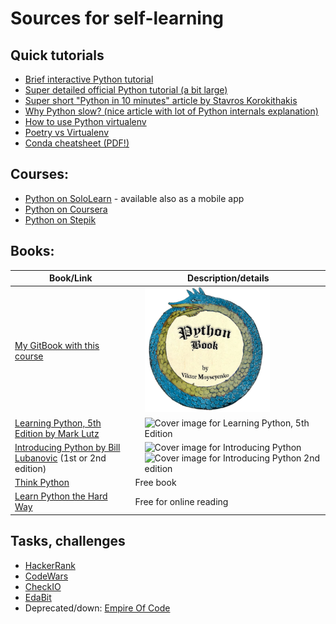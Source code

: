 # Sources for self-learning

## Quick tutorials


* [Brief interactive Python tutorial](http://www.learnpython.org/)
* [Super detailed official Python tutorial (a bit large)](https://docs.python.org/3/tutorial/)
* [Super short "Python in 10 minutes" article by Stavros Korokithakis](https://www.stavros.io/tutorials/python/)
* [Why Python slow? (nice article with lot of Python internals explanation)](https://jakevdp.github.io/blog/2014/05/09/why-python-is-slow/)
* [How to use Python virtualenv](https://pythonbasics.org/virtualenv/)
* [Poetry vs Virtualenv](https://www.the-analytics.club/virtualenv-alternative-for-python-dependency-management)
* [Conda cheatsheet (PDF!)](https://docs.conda.io/projects/conda/en/latest/_downloads/843d9e0198f2a193a3484886fa28163c/conda-cheatsheet.pdf)

## Courses:

* [Python on SoloLearn](https://www.sololearn.com/Play/Python#) - available also as a mobile app
* [Python on Coursera](https://www.coursera.org/course/pythonlearn)
* [Python on Stepik](https://stepik.org/course/512/syllabus)


## Books:

| Book/Link  | Description/details
|-------|-----------------------------
| [My GitBook with this course](https://yumedzi.gitbooks.io/python-book/content/) | <img src="../images/python_book_logo.png" alt="Python Book logo with Ouroboros" style="display:inline; margin-left: 15px;" width="200" height="200">
| [Learning Python, 5th Edition by Mark Lutz](https://www.oreilly.com/library/view/learning-python-5th/9781449355722/) | <img style="display:inline; margin-left: 15px;" src="https://learning.oreilly.com/library/cover/9781449355722/" alt="Cover image for Learning Python, 5th Edition" width="140" height="184">
| [Introducing Python by Bill Lubanovic](https://www.oreilly.com/library/view/introducing-python-2nd/9781492051374/) (1st or 2nd edition) | <img style="display:inline; margin-left: 15px;" src="https://learning.oreilly.com/library/cover/9781449361167/" alt="Cover image for Introducing Python" width="140" height="184"><img style="display:inline; margin-left: 15px;" src="https://learning.oreilly.com/library/cover/9781492051374/250w/" alt="Cover image for Introducing Python 2nd edition" width="140" height="184">
|[Think Python](http://greenteapress.com/wp/think-python/) | Free book
|[Learn Python the Hard Way](http://learnpythonthehardway.org/book/) | Free for online reading













## Tasks, challenges
* [HackerRank](https://www.hackerrank.com/domains/python)
* [CodeWars](https://www.codewars.com/kata/python)
* [CheckIO](https://py.checkio.org/)
* [EdaBit](https://edabit.com/challenges/python3#!)
* Deprecated/down: [Empire Of Code](https://empireofcode.com/)